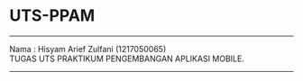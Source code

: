 # UTS-PPAM
<hr>Nama   : Hisyam Arief Zulfani (1217050065) 
<br>TUGAS UTS PRAKTIKUM PENGEMBANGAN APLIKASI MOBILE.
<hr>
